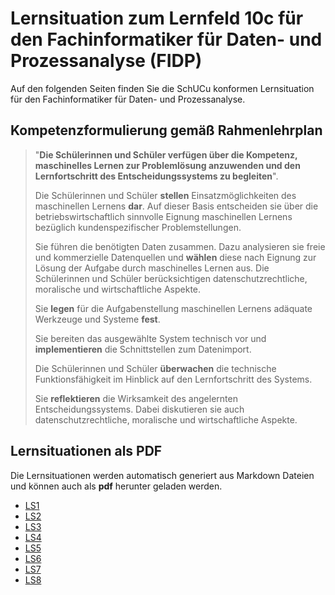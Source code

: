 # Lernsituation zum Lernfeld 10c für den Fachinformatiker für Daten- und Prozessanalyse (FIDP)

Auf den folgenden Seiten finden Sie die SchUCu konformen Lernsituation für den Fachinformatiker für Daten- und Prozessanalyse.

## Kompetenzformulierung gemäß Rahmenlehrplan

>"**Die Schülerinnen und Schüler verfügen über die Kompetenz, maschinelles Lernen zur
Problemlösung anzuwenden und den Lernfortschritt des Entscheidungssystems zu
begleiten**".
>
>Die Schülerinnen und Schüler **stellen** Einsatzmöglichkeiten des maschinellen Lernens **dar**.
Auf dieser Basis entscheiden sie über die betriebswirtschaftlich sinnvolle Eignung maschinellen Lernens bezüglich kundenspezifischer Problemstellungen.
>
>Sie führen die benötigten Daten zusammen. Dazu analysieren sie freie und kommerzielle
Datenquellen und **wählen** diese nach Eignung zur Lösung der Aufgabe durch maschinelles
Lernen aus. Die Schülerinnen und Schüler berücksichtigen datenschutzrechtliche, moralische und wirtschaftliche Aspekte.
>
>Sie **legen** für die Aufgabenstellung maschinellen Lernens adäquate Werkzeuge und Systeme **fest**.
>
>Sie bereiten das ausgewählte System technisch vor und **implementieren** die Schnittstellen
zum Datenimport.
>
>Die Schülerinnen und Schüler **überwachen** die technische Funktionsfähigkeit im Hinblick
auf den Lernfortschritt des Systems.
>
>Sie **reflektieren** die Wirksamkeit des angelernten Entscheidungssystems. Dabei diskutieren
sie auch datenschutzrechtliche, moralische und wirtschaftliche Aspekte.

## Lernsituationen als PDF

Die Lernsituationen werden automatisch generiert aus Markdown Dateien und können auch als **pdf** herunter geladen werden.

- [LS1](https://github.com/jtuttas/datenanalyse/raw/master/pdfs/LS1.md.pdf)
- [LS2](https://github.com/jtuttas/datenanalyse/raw/master/pdfs/LS2.md.pdf)
- [LS3](https://github.com/jtuttas/datenanalyse/raw/master/pdfs/LS3.md.pdf)
- [LS4](https://github.com/jtuttas/datenanalyse/raw/master/pdfs/LS4.md.pdf)
- [LS5](https://github.com/jtuttas/datenanalyse/raw/master/pdfs/LS5.md.pdf)
- [LS6](https://github.com/jtuttas/datenanalyse/raw/master/pdfs/LS6.md.pdf)
- [LS7](https://github.com/jtuttas/datenanalyse/raw/master/pdfs/LS7.md.pdf)
- [LS8](https://github.com/jtuttas/datenanalyse/raw/master/pdfs/LS8.md.pdf)
